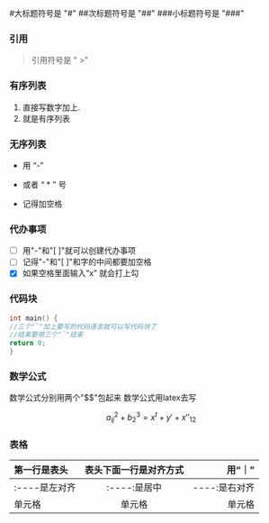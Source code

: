 #大标题符号是 "#"
##次标题符号是 "##"
###小标题符号是 "###"

### 引用
> 引用符号是 " >"

### 有序列表
1. 直接写数字加上.
2. 就是有序列表

### 无序列表
- 用 “-” 
* 或者 “ * ” 号
- 记得加空格

### 代办事项
- [ ] 用"-"和"[ ]"就可以创建代办事项
- [ ] 记得"-"和"[ ]"和字的中间都要加空格
- [x] 如果空格里面输入“x” 就会打上勾

### 代码块
```c
int main() {
//三个"`"加上要写的代码语言就可以写代码块了 
//结束要用三个"`"结束
return 0;
}
```

### 数学公式
数学公式分别用两个"$$"包起来
数学公式用latex去写

$$
a_{ij}^{2} + b^3_{2}=x^{t} + y' + x''_{12}
$$

### 表格
|  第一行是表头   | 表头下面一行是对齐方式  | 用“｜”  |
|  :----  | :----:  |  ----: |
| :----是左对齐  | :----:是居中 | ----:是右对齐 |
| 单元格  | 单元格 | 单元格 | 

